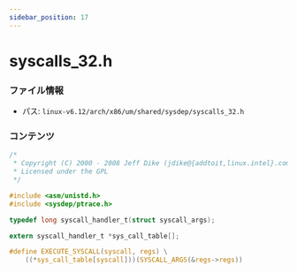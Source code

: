 ```yaml
---
sidebar_position: 17
---
```

# syscalls_32.h

### ファイル情報

- パス: `linux-v6.12/arch/x86/um/shared/sysdep/syscalls_32.h`

### コンテンツ

```h
/* 
 * Copyright (C) 2000 - 2008 Jeff Dike (jdike@{addtoit,linux.intel}.com)
 * Licensed under the GPL
 */

#include <asm/unistd.h>
#include <sysdep/ptrace.h>

typedef long syscall_handler_t(struct syscall_args);

extern syscall_handler_t *sys_call_table[];

#define EXECUTE_SYSCALL(syscall, regs) \
	((*sys_call_table[syscall]))(SYSCALL_ARGS(&regs->regs))

```
